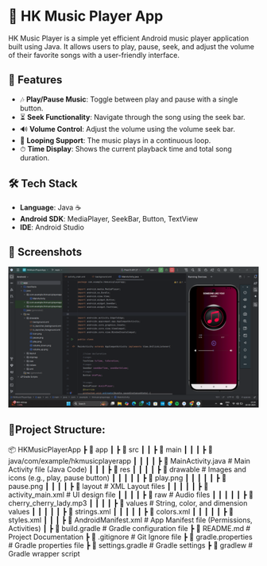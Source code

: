 # 🎵 HK Music Player App

HK Music Player is a simple yet efficient Android music player application built using Java. It allows users to play, pause, seek, and adjust the volume of their favorite songs with a user-friendly interface.

## 📱 Features

- 🎶 **Play/Pause Music**: Toggle between play and pause with a single button.
- ⏳ **Seek Functionality**: Navigate through the song using the seek bar.
- 🔊 **Volume Control**: Adjust the volume using the volume seek bar.
- 🔁 **Looping Support**: The music plays in a continuous loop.
- ⏱ **Time Display**: Shows the current playback time and total song duration.

## 🛠️ Tech Stack

- **Language**: Java ☕
- **Android SDK**: MediaPlayer, SeekBar, Button, TextView
- **IDE**: Android Studio

## 📸 Screenshots

![Music Player UI](https://github.com/Harshal-25C/HkMusicPlayerApp/blob/main/HkMusicPlayerApp.png)

## 🚀Project Structure: 
📦 HKMusicPlayerApp
 ┣ 📂 app
 ┃ ┣ 📂 src
 ┃ ┃ ┣ 📂 main
 ┃ ┃ ┃ ┣ 📂 java/com/example/hkmusicplayerapp
 ┃ ┃ ┃ ┃ ┣ 📜 MainActivity.java       # Main Activity file (Java Code)
 ┃ ┃ ┃ ┣ 📂 res
 ┃ ┃ ┃ ┃ ┣ 📂 drawable                # Images and icons (e.g., play, pause button)
 ┃ ┃ ┃ ┃ ┃ ┣ 📜 play.png
 ┃ ┃ ┃ ┃ ┃ ┣ 📜 pause.png
 ┃ ┃ ┃ ┃ ┣ 📂 layout                  # XML Layout files
 ┃ ┃ ┃ ┃ ┃ ┣ 📜 activity_main.xml     # UI design file
 ┃ ┃ ┃ ┃ ┣ 📂 raw                     # Audio files
 ┃ ┃ ┃ ┃ ┃ ┣ 📜 cherry_cherry_lady.mp3
 ┃ ┃ ┃ ┃ ┣ 📂 values                  # String, color, and dimension values
 ┃ ┃ ┃ ┃ ┃ ┣ 📜 strings.xml
 ┃ ┃ ┃ ┃ ┃ ┣ 📜 colors.xml
 ┃ ┃ ┃ ┃ ┃ ┣ 📜 styles.xml
 ┃ ┃ ┃ ┣ 📜 AndroidManifest.xml       # App Manifest file (Permissions, Activities)
 ┃ ┣ 📜 build.gradle                  # Gradle configuration file
 ┣ 📜 README.md                        # Project Documentation
 ┣ 📜 .gitignore                        # Git Ignore file
 ┣ 📜 gradle.properties                 # Gradle properties file
 ┣ 📜 settings.gradle                   # Gradle settings
 ┣ 📜 gradlew                            # Gradle wrapper script

